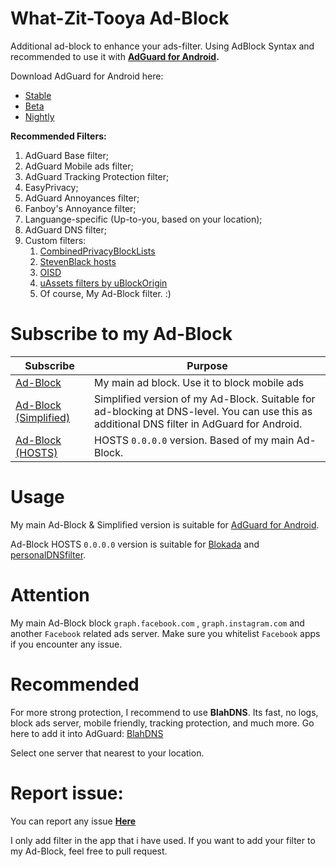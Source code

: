 # What-Zit-Tooya Ad-Block

Additional ad-block to enhance your ads-filter. Using AdBlock Syntax and recommended to use it with **[AdGuard for Android](https://anonym.to/?https://adguard.com/en/adguard-android/overview.html).**

Download AdGuard for Android here:
- [Stable](https://anonym.to/?https://agrd.io/apk)
- [Beta](https://anonym.to/?https://agrd.io/apkb)
- [Nightly](https://anonym.to/?https://agrd.io/android_nightly)

**Recommended Filters:**
1. AdGuard Base filter;
2. AdGuard Mobile ads filter;
3. AdGuard Tracking Protection filter;
4. EasyPrivacy;
5. AdGuard Annoyances filter;
6. Fanboy's Annoyance filter;
7. Languange-specific (Up-to-you, based on your location);
8. AdGuard DNS filter;
9. Custom filters:
    1. [CombinedPrivacyBlockLists](https://anonym.to/?https://github.com/bongochong/CombinedPrivacyBlockLists)
    2. [StevenBlack hosts](https://anonym.to/?https://github.com/StevenBlack/hosts)
    3. [OISD](https://anonym.to/?https://oisd.nl/?p=dl)
    4. [uAssets filters by uBlockOrigin](https://anonym.to/?https://github.com/uBlockOrigin/uAssets)
    5. Of course, My Ad-Block filter. :)

# Subscribe to my Ad-Block

Subscribe | Purpose
------------ | -------------
[Ad-Block](https://raw.githubusercontent.com/What-Zit-Tooya/Ad-Block/main/Ad-Block.txt) | My main ad block. Use it to block mobile ads
[Ad-Block (Simplified)](https://raw.githubusercontent.com/What-Zit-Tooya/Ad-Block/main/Ad-Block-Simplified.txt) | Simplified version of my Ad-Block. Suitable for ad-blocking at DNS-level. You can use this as additional DNS filter in AdGuard for Android.
[Ad-Block (HOSTS)](https://raw.githubusercontent.com/What-Zit-Tooya/Ad-Block/main/Ad-Block-HOSTS.txt) | HOSTS `0.0.0.0` version. Based of my main Ad-Block.

# Usage
My main Ad-Block & Simplified version is suitable for [AdGuard for Android](https://anonym.to/?https://adguard.com/en/adguard-android/overview.html).

Ad-Block HOSTS `0.0.0.0` version is suitable for [Blokada](https://anonym.to/?https://blokada.org/) and [personalDNSfilter](https://anonym.to/?https://www.zenz-solutions.de/personaldnsfilter-wp/).

# Attention
My main Ad-Block block `graph.facebook.com` , `graph.instagram.com` and another `Facebook` related ads server. Make sure you whitelist `Facebook` apps if you encounter any issue.

# Recommended
For more strong protection, I recommend to use **BlahDNS**.
Its fast, no logs, block ads server, mobile friendly, tracking protection, and much more.
Go here to add it into AdGuard: [BlahDNS](https://anonym.to/?https://blahdns.com/)

Select one server that nearest to your location.

# Report issue:
You can report any issue **[Here](https://github.com/What-Zit-Tooya/Ad-Block/issues)**

I only add filter in the app that i have used. If you want to add your filter to my Ad-Block, feel free to pull request.

